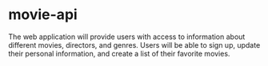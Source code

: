 # movie-api
 The web application will provide users with access to information about different movies, directors, and genres. Users will be able to sign up, update their personal information, and create a list of their favorite movies.
